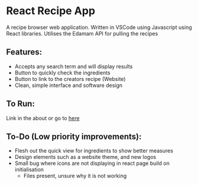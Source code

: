 # React Recipe App
A recipe browser web application. Written in VSCode using Javascript using React libraries.
Utilises the Edamam API for pulling the recipes

## Features:
- Accepts any search term and will display results
- Button to quickly check the ingredients
- Button to link to the creators recipe (Website)
- Clean, simple interface and software design

## To Run:
Link in the about or go to [here](https://aimireal.github.io/ReactRecipeApp/)

## To-Do (Low priority improvements):
- Flesh out the quick view for ingredients to show better measures
- Design elements such as a website theme, and new logos
- Small bug where icons are not displaying in react page build on initialisation
  - Files present, unsure why it is not working
